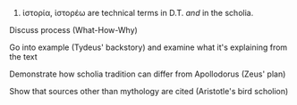 1. ἱστορία, ἱστορέω are technical terms in D.T. *and* in the scholia.


Discuss process (What-How-Why) 

Go into example (Tydeus' backstory) and examine what it's explaining from the text 

Demonstrate how scholia tradition can differ from Apollodorus (Zeus' plan) 

Show that sources other than mythology are cited (Aristotle's bird scholion) 
